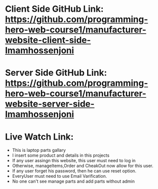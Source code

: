 # Client Side GitHub Link: https://github.com/programming-hero-web-course1/manufacturer-website-client-side-Imamhossenjoni
# Server Side GitHub Link: https://github.com/programming-hero-web-course1/manufacturer-website-server-side-Imamhossenjoni
# Live Watch Link:

- This is laptop parts gallary
- I insert some product and details in this projects
- If any user assingn this website, this user must need to log in
- Otherwise, manageItems,Order and CheakOut now allow for this user.
- If any user forget his password, then he can use reset option. 
- EveryUser must need to use Email Varification.
- No one can't see manage parts and add parts without admin